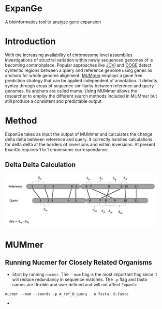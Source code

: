# ExpanGe
A bioinformatics tool to analyze gene expansion

# Introduction

With the increasing availability of chromosome level assemblies investigations of structral variation within newly sequenced genomes of is becoming commonplace. Popular approaches like [JCVI](https://github.com/tanghaibao/jcvi) and [COGE](https://genomevolution.org/coge/) detect syntentic regions between a query and reference genome using genes as anchors for whole genome alignment. [MUMmer](http://mummer.sourceforge.net/) employs a gene free prediction strategy that can be applied independent of annotation. It detects syntey through areas of sequence similiarity between reference and query genomes. Its anchors are called mums. Using MUMmer allows the researcher to employ the different search methods included in MUMmer but still produce a consistent and predictable output.

# Method

ExpanGe takes as input the output of MUMmer and calculates the change delta delta between reference and query. It correctly handles calculations for delta delta at the borders of inversions and within inversions.  At present ExanGe requires 1 to 1 chromsome correspondance.

## Delta Delta Calculation
![delta delta figure](https://github.com/mharper10114/ExpanGe/blob/master/media/deltadelta.png)


# MUMmer

## Running Nucmer for Closely Related Organisms

* Start by running `nucmer`. The `--mum` flag is the most important flag since it will reduce redundancy in sequence matches. The `-p` flag and fasta names are flexible and user defined and will not affect `ExpanGe`

```
nucmer --mum --coords -p A_ref_B_query   A.fasta  B.fasta 
```

*


